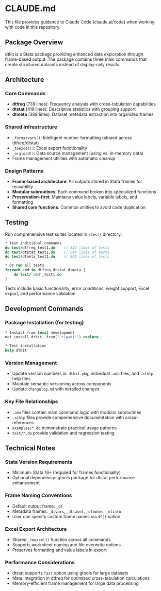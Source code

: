 # CLAUDE.md

This file provides guidance to Claude Code (claude.ai/code) when working with code in this repository.

## Package Overview

dtkit is a Stata package providing enhanced data exploration through frame-based output. The package contains three main commands that create structured datasets instead of display-only results.

## Architecture

### Core Commands
- **dtfreq** (739 lines): Frequency analysis with cross-tabulation capabilities
- **dtstat** (419 lines): Descriptive statistics with grouping support  
- **dtmeta** (389 lines): Dataset metadata extraction into organized frames

### Shared Infrastructure
- `_formatvars()`: Intelligent number formatting (shared across dtfreq/dtstat)
- `_toexcel()`: Excel export functionality
- `_argload()`: Data source management (using vs. in-memory data)
- Frame management utilities with automatic cleanup

### Design Patterns
- **Frame-based architecture**: All outputs stored in Stata frames for reusability
- **Modular subroutines**: Each command broken into specialized functions
- **Preservation-first**: Maintains value labels, variable labels, and formatting
- **Shared core functions**: Common utilities to avoid code duplication

## Testing

Run comprehensive test suites located in `/test/` directory:

```stata
* Test individual commands
do test/dtfreq_test1.do    // 532 lines of tests
do test/dtstat_test1.do    // 544 lines of tests  
do test/dtmeta_test1.do    // 265 lines of tests

* Or run all tests
foreach cmd in dtfreq dtstat dtmeta {
    do test/`cmd'_test1.do
}
```

Tests include basic functionality, error conditions, weight support, Excel export, and performance validation.

## Development Commands

### Package Installation (for testing)
```stata
* Install from local development
net install dtkit, from("`c(pwd)'") replace

* Test installation
help dtkit
```

### Version Management
- Update version numbers in: `dtkit.pkg`, individual `.ado` files, and `.sthlp` help files
- Maintain semantic versioning across components
- Update `changelog.md` with detailed changes

### Key File Relationships
- `.ado` files contain main command logic with modular subroutines
- `.sthlp` files provide comprehensive documentation with cross-references
- `examples/*.do` demonstrate practical usage patterns
- `test/*.do` provide validation and regression testing

## Technical Notes

### Stata Version Requirements
- Minimum: Stata 16+ (required for frames functionality)
- Optional dependency: gtools package for dtstat performance enhancement

### Frame Naming Conventions
- Default output frame: `_df`
- Metadata frames: `_dtvars`, `_dtlabel`, `_dtnotes`, `_dtinfo`
- User can specify custom frame names via `df()` option

### Excel Export Architecture
- Shared `_toexcel()` function across all commands
- Supports worksheet naming and file overwrite options
- Preserves formatting and value labels in export

### Performance Considerations
- dtstat supports `fast` option using gtools for large datasets
- Mata integration in dtfreq for optimized cross-tabulation calculations
- Memory-efficient frame management for large data processing
